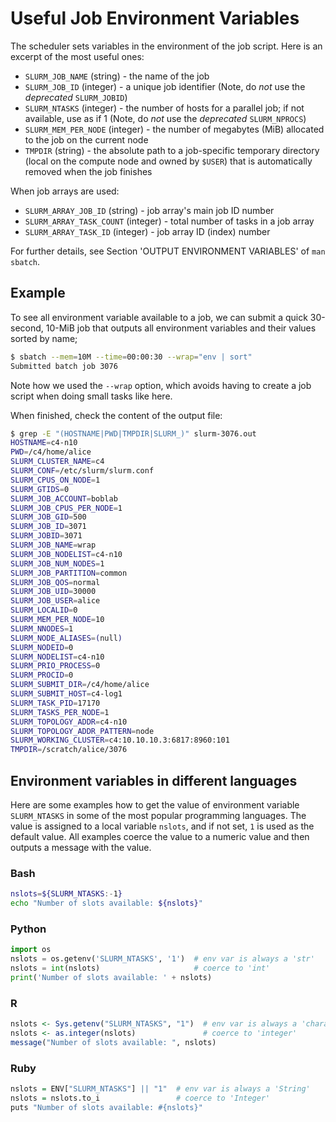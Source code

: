 # Useful Job Environment Variables

The scheduler sets variables in the environment of the job script.  Here is an excerpt of the most useful ones:

* `SLURM_JOB_NAME` (string) - the name of the job
* `SLURM_JOB_ID` (integer) - a unique job identifier (Note, do _not_ use the _deprecated_ `SLURM_JOBID`)
* `SLURM_NTASKS` (integer) - the number of hosts for a parallel job; if not available, use as if 1 (Note, do _not_ use the _deprecated_ `SLURM_NPROCS`)
* `SLURM_MEM_PER_NODE` (integer) - the number of megabytes (MiB) allocated to the job on the current node
* `TMPDIR` (string) - the absolute path to a job-specific temporary directory (local on the compute node and owned by `$USER`) that is automatically removed when the job finishes

When job arrays are used:

* `SLURM_ARRAY_JOB_ID` (string) - job array's main job ID number
* `SLURM_ARRAY_TASK_COUNT` (integer) - total number of tasks in a job array
* `SLURM_ARRAY_TASK_ID` (integer) - job array ID (index) number
  
For further details, see Section 'OUTPUT ENVIRONMENT VARIABLES' of `man sbatch`.



## Example

To see all environment variable available to a job, we can submit a quick 30-second, 10-MiB job that outputs all environment variables and their values sorted by name;

```sh
$ sbatch --mem=10M --time=00:00:30 --wrap="env | sort"
Submitted batch job 3076
```

Note how we used the `--wrap` option, which avoids having to create a job script when doing small tasks like here.

When finished, check the content of the output file:
```sh
$ grep -E "(HOSTNAME|PWD|TMPDIR|SLURM_)" slurm-3076.out
HOSTNAME=c4-n10
PWD=/c4/home/alice
SLURM_CLUSTER_NAME=c4
SLURM_CONF=/etc/slurm/slurm.conf
SLURM_CPUS_ON_NODE=1
SLURM_GTIDS=0
SLURM_JOB_ACCOUNT=boblab
SLURM_JOB_CPUS_PER_NODE=1
SLURM_JOB_GID=500
SLURM_JOB_ID=3071
SLURM_JOBID=3071
SLURM_JOB_NAME=wrap
SLURM_JOB_NODELIST=c4-n10
SLURM_JOB_NUM_NODES=1
SLURM_JOB_PARTITION=common
SLURM_JOB_QOS=normal
SLURM_JOB_UID=30000
SLURM_JOB_USER=alice
SLURM_LOCALID=0
SLURM_MEM_PER_NODE=10
SLURM_NNODES=1
SLURM_NODE_ALIASES=(null)
SLURM_NODEID=0
SLURM_NODELIST=c4-n10
SLURM_PRIO_PROCESS=0
SLURM_PROCID=0
SLURM_SUBMIT_DIR=/c4/home/alice
SLURM_SUBMIT_HOST=c4-log1
SLURM_TASK_PID=17170
SLURM_TASKS_PER_NODE=1
SLURM_TOPOLOGY_ADDR=c4-n10
SLURM_TOPOLOGY_ADDR_PATTERN=node
SLURM_WORKING_CLUSTER=c4:10.10.10.3:6817:8960:101
TMPDIR=/scratch/alice/3076
```


## Environment variables in different languages

Here are some examples how to get the value of environment variable `SLURM_NTASKS` in some of the most popular programming languages.  The value is assigned to a local variable `nslots`, and if not set, `1` is used as the default value.  All examples coerce the value to a numeric value and then outputs a message with the value.

### Bash

```sh
nslots=${SLURM_NTASKS:-1}
echo "Number of slots available: ${nslots}"
```

<!-- ### MATLAB

```matlab
nslots = getenv('SLURM_NTASKS');        % env var is always a 'char'
if (isempty(nslots)) nslots = '1'; end  % default value
nslots = str2num(nslots);               % coerce to 'double'
fprintf('Number of slots available: %d\n', nslots);
``` -->

### Python

```python
import os
nslots = os.getenv('SLURM_NTASKS', '1')  # env var is always a 'str'
nslots = int(nslots)                     # coerce to 'int'
print('Number of slots available: ' + nslots)
```

### R

```r
nslots <- Sys.getenv("SLURM_NTASKS", "1")  # env var is always a 'character'
nslots <- as.integer(nslots)               # coerce to 'integer'
message("Number of slots available: ", nslots)
```


### Ruby

```r
nslots = ENV["SLURM_NTASKS"] || "1"  # env var is always a 'String'
nslots = nslots.to_i                 # coerce to 'Integer'
puts "Number of slots available: #{nslots}"
```
